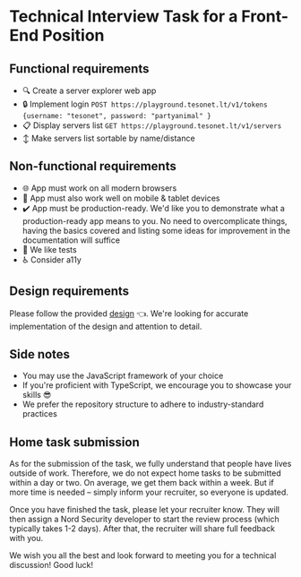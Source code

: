 # Technical Interview Task for a Front-End Position

## Functional requirements

- 🔍 Create a server explorer web app
- 🔒 Implement login ``POST https://playground.tesonet.lt/v1/tokens {username: "tesonet", password: "partyanimal" }``
- 📋 Display servers list
```GET https://playground.tesonet.lt/v1/servers```
- ↕ Make servers list sortable by name/distance

## Non-functional requirements

- 🌐 App must work on all modern browsers
- 📱 App must also work well on mobile & tablet devices
- ✔️ App must be production-ready. We'd like you to demonstrate what a production-ready app means to you. No need to overcomplicate things, having the basics covered and listing some ideas for improvement in the documentation will suffice
- 🧪 We like tests
- ♿️ Consider a11y

## Design requirements

Please follow the provided [design](https://www.figma.com/file/Vwv2xN7hYUADzIotUcSypF/Design-for-Front-End-Recruitment-Task?type=design&node-id=1-554&t=ork7e8jy9iWuLikn-0) 👈. We're looking for accurate implementation of the design and attention to detail.

## Side notes

- You may use the JavaScript framework of your choice
- If you're proficient with TypeScript, we encourage you to showcase your skills 😎
- We prefer the repository structure to adhere to industry-standard practices

## Home task submission

As for the submission of the task, we fully understand that people have lives outside of work. Therefore, we do not expect home tasks to be submitted within a day or two. On average, we get them back within a week. But if more time is needed – simply inform your recruiter, so everyone is updated.

Once you have finished the task, please let your recruiter know. They will then assign a Nord Security developer to start the review process (which typically takes 1-2 days). After that, the recruiter will share full feedback with you.

We wish you all the best and look forward to meeting you for a technical discussion! Good luck!
